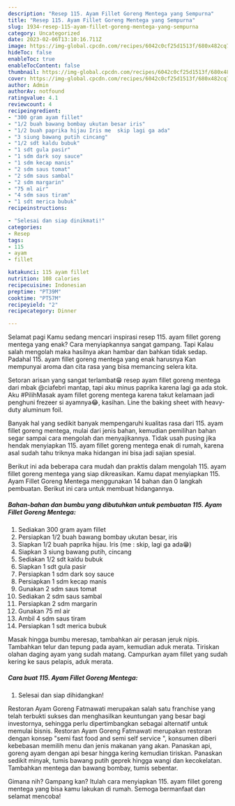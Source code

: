 ```yaml
---
description: "Resep 115. Ayam Fillet Goreng Mentega yang Sempurna"
title: "Resep 115. Ayam Fillet Goreng Mentega yang Sempurna"
slug: 1934-resep-115-ayam-fillet-goreng-mentega-yang-sempurna
category: Uncategorized
date: 2023-02-06T13:10:16.711Z
image: https://img-global.cpcdn.com/recipes/6042c0cf25d1513f/680x482cq70/115-ayam-fillet-goreng-mentega-foto-resep-utama.jpg
hideToc: false
enableToc: true
enableTocContent: false
thumbnail: https://img-global.cpcdn.com/recipes/6042c0cf25d1513f/680x482cq70/115-ayam-fillet-goreng-mentega-foto-resep-utama.jpg
cover: https://img-global.cpcdn.com/recipes/6042c0cf25d1513f/680x482cq70/115-ayam-fillet-goreng-mentega-foto-resep-utama.jpg
author: Admin
authorAv: notfound
ratingvalue: 4.1
reviewcount: 4
recipeingredient:
- "300 gram ayam fillet"
- "1/2 buah bawang bombay ukutan besar iris"
- "1/2 buah paprika hijau Iris me  skip lagi ga ada"
- "3 siung bawang putih cincang"
- "1/2 sdt kaldu bubuk"
- "1 sdt gula pasir"
- "1 sdm dark soy sauce"
- "1 sdm kecap manis"
- "2 sdm saus tomat"
- "2 sdm saus sambal"
- "2 sdm margarin"
- "75 ml air"
- "4 sdm saus tiram"
- "1 sdt merica bubuk"
recipeinstructions:

- "Selesai dan siap dinikmati!"
categories:
- Resep
tags:
- 115
- ayam
- fillet

katakunci: 115 ayam fillet 
nutrition: 108 calories
recipecuisine: Indonesian
preptime: "PT39M"
cooktime: "PT57M"
recipeyield: "2"
recipecategory: Dinner

---
```



Selamat pagi Kamu sedang mencari inspirasi resep 115. ayam fillet goreng mentega yang enak? Cara menyiapkannya sangat gampang. Tapi Kalau salah mengolah maka hasilnya akan hambar dan bahkan tidak sedap. Padahal 115. ayam fillet goreng mentega yang enak harusnya Kan mempunyai aroma dan cita rasa yang bisa memancing selera kita.


Setoran arisan yang sangat terlambat😁 resep ayam fillet goreng mentega dari mbak @ciafebri mantap, tapi aku minus paprika karena lagi ga ada stok. Aku #PilihMasak ayam fillet goreng mentega karena takut kelamaan jadi penghuni frezeer si ayamnya😂, kasihan. Line the baking sheet with heavy-duty aluminum foil.

Banyak hal yang sedikit banyak mempengaruhi kualitas rasa dari 115. ayam fillet goreng mentega, mulai dari jenis bahan, kemudian pemilihan bahan segar sampai cara mengolah dan menyajikannya. Tidak usah pusing jika hendak menyiapkan 115. ayam fillet goreng mentega enak di rumah, karena asal sudah tahu triknya maka hidangan ini bisa jadi sajian spesial.


Berikut ini ada beberapa cara mudah dan praktis dalam mengolah 115. ayam fillet goreng mentega yang siap dikreasikan. Kamu dapat menyiapkan 115. Ayam Fillet Goreng Mentega menggunakan 14 bahan dan 0 langkah pembuatan. Berikut ini cara untuk membuat hidangannya.

<!--inarticleads1-->

##### Bahan-bahan dan bumbu yang dibutuhkan untuk pembuatan 115. Ayam Fillet Goreng Mentega:

1. Sediakan 300 gram ayam fillet
1. Persiapkan 1/2 buah bawang bombay ukutan besar, iris
1. Siapkan 1/2 buah paprika hijau. Iris (me : skip, lagi ga ada😁)
1. Siapkan 3 siung bawang putih, cincang
1. Sediakan 1/2 sdt kaldu bubuk
1. Siapkan 1 sdt gula pasir
1. Persiapkan 1 sdm dark soy sauce
1. Persiapkan 1 sdm kecap manis
1. Gunakan 2 sdm saus tomat
1. Sediakan 2 sdm saus sambal
1. Persiapkan 2 sdm margarin
1. Gunakan 75 ml air
1. Ambil 4 sdm saus tiram
1. Persiapkan 1 sdt merica bubuk


Masak hingga bumbu meresap, tambahkan air perasan jeruk nipis. Tambahkan telur dan tepung pada ayam, kemudian aduk merata. Tiriskan olahan daging ayam yang sudah matang. Campurkan ayam fillet yang sudah kering ke saus pelapis, aduk merata. 

<!--inarticleads2-->

##### Cara buat 115. Ayam Fillet Goreng Mentega:


1. Selesai dan siap dihidangkan!

Restoran Ayam Goreng Fatmawati merupakan salah satu franchise yang telah terbukti sukses dan menghasilkan keuntungan yang besar bagi investornya, sehingga perlu dipertimbangkan sebagai alternatif untuk memulai bisnis. Restoran Ayam Goreng Fatmawati merupakan restoran dengan konsep &#34;semi fast food and semi self service &#34;, konsumen diberi kebebasan memilih menu dan jenis makanan yang akan. Panaskan api, goreng ayam dengan api besar hingga kering kemudian tiriskan. Panaskan sedikit minyak, tumis bawang putih geprek hingga wangi dan kecokelatan. Tambahkan mentega dan bawang bombay, tumis sebentar. 

Gimana nih? Gampang kan? Itulah cara menyiapkan 115. ayam fillet goreng mentega yang bisa kamu lakukan di rumah. Semoga bermanfaat dan selamat mencoba!
